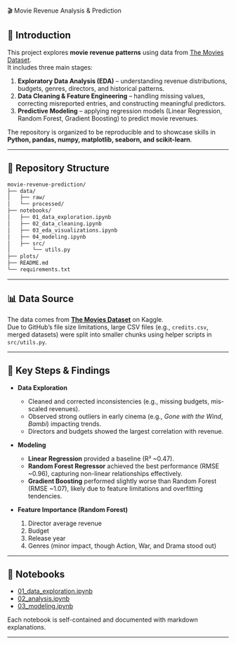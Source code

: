  🎬 Movie Revenue Analysis & Prediction

## 📌 Introduction
This project explores **movie revenue patterns** using data from [The Movies Dataset](https://www.kaggle.com/datasets/rounakbanik/the-movies-dataset).  
It includes three main stages:  
1. **Exploratory Data Analysis (EDA)** – understanding revenue distributions, budgets, genres, directors, and historical patterns.  
2. **Data Cleaning & Feature Engineering** – handling missing values, correcting misreported entries, and constructing meaningful predictors.  
3. **Predictive Modeling** – applying regression models (Linear Regression, Random Forest, Gradient Boosting) to predict movie revenues.  

The repository is organized to be reproducible and to showcase skills in **Python, pandas, numpy, matplotlib, seaborn, and scikit-learn**.

---

## 📂 Repository Structure

```bash
movie-revenue-prediction/
├── data/
│   ├── raw/                  
│   └── processed/            
├── notebooks/
│   ├── 01_data_exploration.ipynb
│   ├── 02_data_cleaning.ipynb
│   ├── 03_eda_visualizations.ipynb
│   ├── 04_modeling.ipynb
│   ├── src/
│       └── utils.py
├── plots/
├── README.md
└── requirements.txt
```

---

## 📊 Data Source
The data comes from **[The Movies Dataset](https://www.kaggle.com/datasets/rounakbanik/the-movies-dataset)** on Kaggle.  
Due to GitHub’s file size limitations, large CSV files (e.g., `credits.csv`, merged datasets) were split into smaller chunks using helper scripts in `src/utils.py`.

---

## 🔎 Key Steps & Findings
- **Data Exploration**  
  - Cleaned and corrected inconsistencies (e.g., missing budgets, mis-scaled revenues).  
  - Observed strong outliers in early cinema (e.g., *Gone with the Wind*, *Bambi*) impacting trends.  
  - Directors and budgets showed the largest correlation with revenue.  

- **Modeling**  
  - **Linear Regression** provided a baseline (R² ~0.47).  
  - **Random Forest Regressor** achieved the best performance (RMSE ~0.96), capturing non-linear relationships effectively.  
  - **Gradient Boosting** performed slightly worse than Random Forest (RMSE ~1.07), likely due to feature limitations and overfitting tendencies.  

- **Feature Importance (Random Forest)**  
  1. Director average revenue  
  2. Budget  
  3. Release year  
  4. Genres (minor impact, though Action, War, and Drama stood out)  

---

## 📓 Notebooks
- [01_data_exploration.ipynb](notebooks/01_data_exploration.ipynb)  
- [02_analysis.ipynb](notebooks/02_analysis.ipynb)  
- [03_modeling.ipynb](notebooks/03_modeling.ipynb)  

Each notebook is self-contained and documented with markdown explanations.

---
